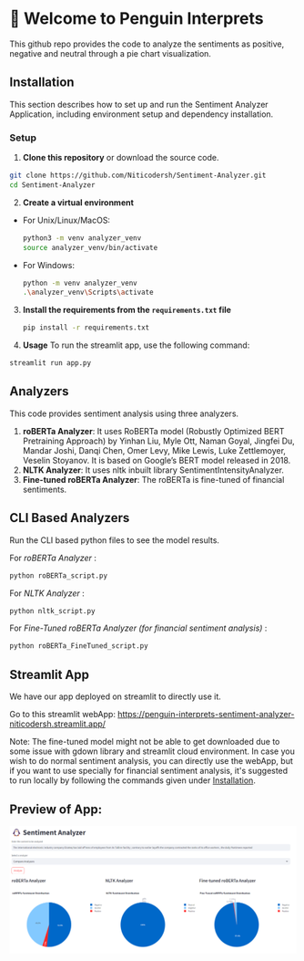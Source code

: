 # 🐧 Welcome to Penguin Interprets 
This github repo provides the code to analyze the sentiments as positive, negative and neutral through a pie chart visualization. 

## Installation<a name="installation"></a>

This section describes how to set up and run the Sentiment Analyzer Application, including environment setup and dependency installation.

### Setup

1. **Clone this repository** or download the source code.
   
 ```bash 
 git clone https://github.com/Niticodersh/Sentiment-Analyzer.git
cd Sentiment-Analyzer
``` 
2. **Create a virtual environment** 
- For Unix/Linux/MacOS:
   ```bash
   python3 -m venv analyzer_venv
   source analyzer_venv/bin/activate
   ```
- For Windows:
   ```bash
   python -m venv analyzer_venv
   .\analyzer_venv\Scripts\activate
   ```
3. **Install the requirements from the `requirements.txt` file**

   ```bash
   pip install -r requirements.txt
   ```
4. **Usage**
 To run the streamlit app, use the following command:
 ```bash
 streamlit run app.py
```

## Analyzers

This code provides sentiment analysis using three analyzers.
1. **roBERTa Analyzer**: It uses RoBERTa model (Robustly Optimized BERT Pretraining Approach) by Yinhan Liu, Myle Ott, Naman Goyal, Jingfei Du, Mandar Joshi, Danqi Chen, Omer Levy, Mike Lewis, Luke Zettlemoyer, Veselin Stoyanov. It is based on Google’s BERT model released in 2018.
2. **NLTK Analyzer**: It uses nltk inbuilt library SentimentIntensityAnalyzer.
3. **Fine-tuned roBERTa Analyzer**: The roBERTa is fine-tuned of financial sentiments.

## CLI Based Analyzers
Run the CLI based python files to see the model results. 

For *roBERTa Analyzer* : 
```bash 
python roBERTa_script.py
```

For *NLTK Analyzer* : 
```bash
python nltk_script.py
```

For *Fine-Tuned roBERTa Analyzer (for financial sentiment analysis)* :
```bash
python roBERTa_FineTuned_script.py
```

## Streamlit App

We have our app deployed on streamlit to directly use it. 

Go to this streamlit webApp: https://penguin-interprets-sentiment-analyzer-niticodersh.streamlit.app/ 

Note: The fine-tuned model might not be able to get downloaded due to some issue with gdown library and streamlit cloud environment. In case you wish to do normal sentiment analysis, you can directly use the webApp, but if you want to use specially for financial sentiment analysis, it's suggested to run locally by following the commands given under [Installation](#installation).

## Preview of App:
![Alt text](sentiment_analyzer_img.png)
